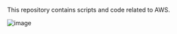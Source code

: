 This repository contains scripts and code related to AWS.

![image](https://github.com/user-attachments/assets/00111f33-97bb-437b-a25e-bb2f1229f0ff)



